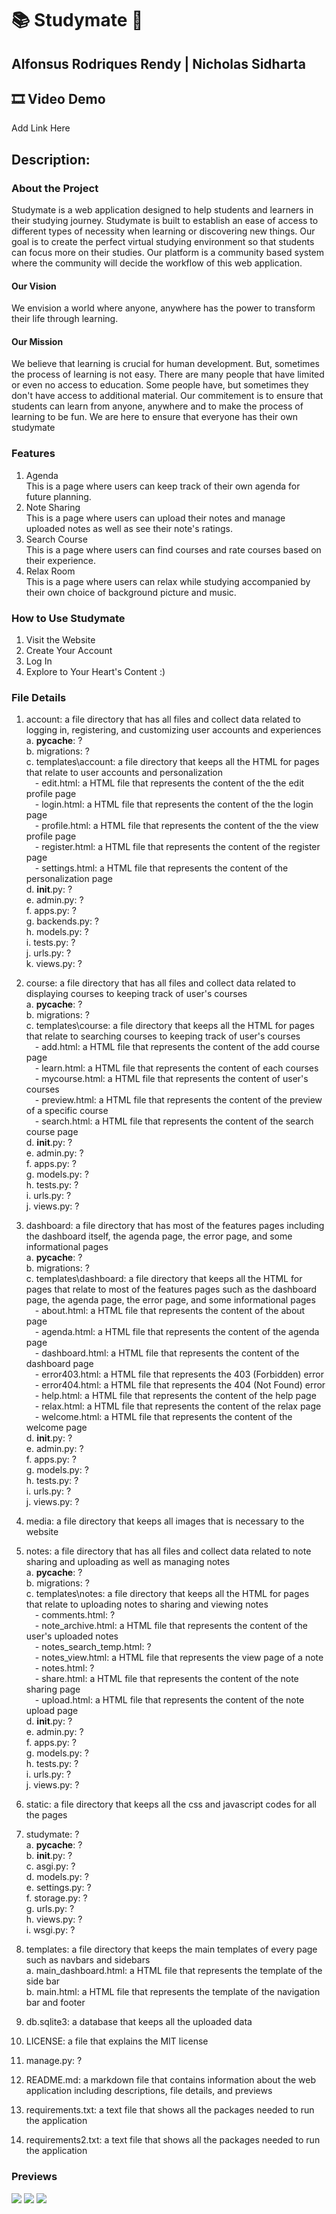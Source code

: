 # 📚 Studymate 📖
## Alfonsus Rodriques Rendy | Nicholas Sidharta

## 🎞️ Video Demo
Add Link Here

## Description:
### About the Project
Studymate is a web application designed to help students and learners in their studying journey. Studymate is built to establish an ease of access to different types of necessity when learning or discovering new things. Our goal is to create the perfect virtual studying environment so that students can focus more on their studies. Our platform is a community based system where the community will decide the workflow of this web application.

#### Our Vision
We envision a world where anyone, anywhere has the power to transform their life through learning.

#### Our Mission
We believe that learning is crucial for human development. But, sometimes the process of learning is not easy. There are many people that have limited or even no access to education. Some people have, but sometimes they don't have access to additional material. Our commitement is to ensure that students can learn from anyone, anywhere and to make the process of learning to be fun. We are here to ensure that everyone has their own studymate

### Features
<ol>
  <li>Agenda</li>
  This is a page where users can keep track of their own agenda for future planning.
  <li>Note Sharing</li>
  This is a page where users can upload their notes and manage uploaded notes as well as see their note's ratings.
  <li>Search Course</li>
  This is a page where users can find courses and rate courses based on their experience.
  <li>Relax Room</li>
  This is a page where users can relax while studying accompanied by their own choice of background picture and music.
</ol>

### How to Use Studymate
<ol>
  <li>Visit the Website</li>
  <li>Create Your Account</li>
  <li>Log In</li>
  <li>Explore to Your Heart's Content :)</li>
</ol>

### File Details
1. account: a file directory that has all files and collect data related to logging in, registering, and customizing user accounts and experiences
<br> a. __pycache__: ?
<br> b. migrations: ?
<br> c. templates\account: a file directory that keeps all the HTML for pages that relate to user accounts and personalization
<br> &ensp;&ensp;- edit.html: a HTML file that represents the content of the the edit profile page
<br> &ensp;&ensp;- login.html: a HTML file that represents the content of the the login page
<br> &ensp;&ensp;- profile.html: a HTML file that represents the content of the the view profile page
<br> &ensp;&ensp;- register.html: a HTML file that represents the content of the register page
<br> &ensp;&ensp;- settings.html: a HTML file that represents the content of the personalization page
<br> d. __init__.py: ?
<br> e. admin.py: ?
<br> f. apps.py: ?
<br> g. backends.py: ?
<br> h. models.py: ?
<br> i. tests.py: ?
<br> j. urls.py: ?
<br> k. views.py: ?

2. course: a file directory that has all files and collect data related to displaying courses to keeping track of user's courses
<br> a. __pycache__: ?
<br> b. migrations: ?
<br> c. templates\course: a file directory that keeps all the HTML for pages that relate to searching courses to keeping track of user's courses
<br> &ensp;&ensp;- add.html: a HTML file that represents the content of the add course page
<br> &ensp;&ensp;- learn.html: a HTML file that represents the content of each courses
<br> &ensp;&ensp;- mycourse.html: a HTML file that represents the content of user's courses
<br> &ensp;&ensp;- preview.html: a HTML file that represents the content of the preview of a specific course
<br> &ensp;&ensp;- search.html: a HTML file that represents the content of the search course page
<br> d. __init__.py: ?
<br> e. admin.py: ?
<br> f. apps.py: ?
<br> g. models.py: ?
<br> h. tests.py: ?
<br> i. urls.py: ?
<br> j. views.py: ?

3. dashboard: a file directory that has most of the features pages including the dashboard itself, the agenda page, the error page, and some informational pages
<br> a. __pycache__: ?
<br> b. migrations: ?
<br> c. templates\dashboard: a file directory that keeps all the HTML for pages that relate to most of the features pages such as the dashboard page, the agenda page, the error page, and some informational pages
<br> &ensp;&ensp;- about.html: a HTML file that represents the content of the about page
<br> &ensp;&ensp;- agenda.html: a HTML file that represents the content of the agenda page
<br> &ensp;&ensp;- dashboard.html: a HTML file that represents the content of the dashboard page
<br> &ensp;&ensp;- error403.html: a HTML file that represents the 403 (Forbidden) error
<br> &ensp;&ensp;- error404.html: a HTML file that represents the 404 (Not Found) error
<br> &ensp;&ensp;- help.html: a HTML file that represents the content of the help page
<br> &ensp;&ensp;- relax.html: a HTML file that represents the content of the relax page
<br> &ensp;&ensp;- welcome.html: a HTML file that represents the content of the welcome page
<br> d. __init__.py: ?
<br> e. admin.py: ?
<br> f. apps.py: ?
<br> g. models.py: ?
<br> h. tests.py: ?
<br> i. urls.py: ?
<br> j. views.py: ?

4. media: a file directory that keeps all images that is necessary to the website

5. notes: a file directory that has all files and collect data related to note sharing and uploading as well as managing notes
<br> a. __pycache__: ?
<br> b. migrations: ?
<br> c. templates\notes: a file directory that keeps all the HTML for pages that relate to uploading notes to sharing and viewing notes
<br> &ensp;&ensp;- comments.html: ?
<br> &ensp;&ensp;- note_archive.html: a HTML file that represents the content of the user's uploaded notes
<br> &ensp;&ensp;- notes_search_temp.html: ?
<br> &ensp;&ensp;- notes_view.html: a HTML file that represents the view page of a note
<br> &ensp;&ensp;- notes.html: ?
<br> &ensp;&ensp;- share.html: a HTML file that represents the content of the note sharing page
<br> &ensp;&ensp;- upload.html: a HTML file that represents the content of the note upload page
<br> d. __init__.py: ?
<br> e. admin.py: ?
<br> f. apps.py: ?
<br> g. models.py: ?
<br> h. tests.py: ?
<br> i. urls.py: ?
<br> j. views.py: ?

6. static: a file directory that keeps all the css and javascript codes for all the pages

7. studymate: ?
<br> a. __pycache__: ?
<br> b. __init__.py: ?
<br> c. asgi.py: ?
<br> d. models.py: ?
<br> e. settings.py: ?
<br> f. storage.py: ?
<br> g. urls.py: ?
<br> h. views.py: ?
<br> i. wsgi.py: ?

8. templates: a file directory that keeps the main templates of every page such as navbars and sidebars
<br> a. main_dashboard.html: a HTML file that represents the template of the side bar
<br> b. main.html: a HTML file that represents the template of the navigation bar and footer

9. db.sqlite3: a database that keeps all the uploaded data

10. LICENSE: a file that explains the MIT license

11. manage.py: ?

12. README.md: a markdown file that contains information about the web application including descriptions, file details, and previews

13. requirements.txt: a text file that shows all the packages needed to run the application

14. requirements2.txt: a text file that shows all the packages needed to run the application

### Previews
<img src="static/images/preview/agenda.png">
<img src="static/images/preview/noteSharing.png">
<img src="static/images/preview/relaxRoom.png">
